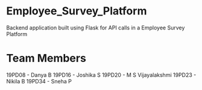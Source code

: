 # Employee_Survey_Platform

Backend application built using Flask for API calls in a Employee Survey Platform

# Team Members

19PD08 - Danya B
19PD16 - Joshika S
19PD20 - M S Vijayalakshmi
19PD23 - Nikila B
19PD34 - Sneha P


